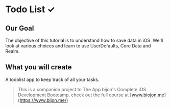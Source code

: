 
# Todo List ✓

## Our Goal

The objective of this tutorial is to understand how to save data in iOS. We'll look at various choices and learn to use UserDefaults, Core Data and Realm.


## What you will create

A todolist app to keep track of all your tasks.


>This is a companion project to The App bijon's Complete iOS Development Bootcamp, check out the full course at [www.biojon.me](https://www.bijon.me/)


